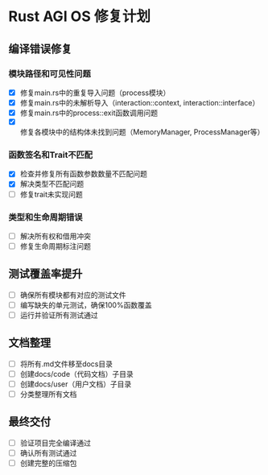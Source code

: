 # Rust AGI OS 修复计划

## 编译错误修复

### 模块路径和可见性问题
- [x] 修复main.rs中的重复导入问题（process模块）
- [x] 修复main.rs中的未解析导入（interaction::context, interaction::interface）
- [x] 修复main.rs中的process::exit函数调用问题
- [x] 修复各模块中的结构体未找到问题（MemoryManager, ProcessManager等）

### 函数签名和Trait不匹配
- [x] 检查并修复所有函数参数数量不匹配问题
- [x] 解决类型不匹配问题
- [ ] 修复trait未实现问题

### 类型和生命周期错误
- [ ] 解决所有权和借用冲突
- [ ] 修复生命周期标注问题

## 测试覆盖率提升
- [ ] 确保所有模块都有对应的测试文件
- [ ] 编写缺失的单元测试，确保100%函数覆盖
- [ ] 运行并验证所有测试通过

## 文档整理
- [ ] 将所有.md文件移至docs目录
- [ ] 创建docs/code（代码文档）子目录
- [ ] 创建docs/user（用户文档）子目录
- [ ] 分类整理所有文档

## 最终交付
- [ ] 验证项目完全编译通过
- [ ] 确认所有测试通过
- [ ] 创建完整的压缩包

